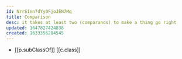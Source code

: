 ```yaml
---
id: NrrS1en7dYy0FjoJEN7Mq
title: Comparison
desc: it takes at least two (comparands) to make a thing go right
updated: 1647827424838
created: 1633356284545
---
```




- [[p.subClassOf]] [[c.class]]
